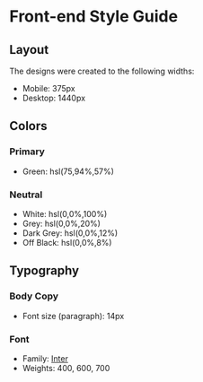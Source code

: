 # Front-end Style Guide

## Layout

The designs were created to the following widths:

- Mobile: 375px
- Desktop: 1440px

## Colors

### Primary

- Green: hsl(75,94%,57%)

### Neutral

- White: hsl(0,0%,100%)
- Grey: hsl(0,0%,20%)
- Dark Grey: hsl(0,0%,12%)
- Off Black: hsl(0,0%,8%)

## Typography

### Body Copy

- Font size (paragraph): 14px

### Font

- Family: [Inter](https://fonts.google.com/specimen/Inter)
- Weights: 400, 600, 700
